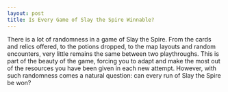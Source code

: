 ```yaml
---
layout: post
title: Is Every Game of Slay the Spire Winnable?
---
```


There is a lot of randomness in a game of Slay the Spire. From the cards and relics offered, to the potions dropped, to the map layouts and random encounters, very little remains the same between two playthroughs. This is part of the beauty of the game, forcing you to adapt and make the most out of the resources you have been given in each new attempt. However, with such randomness comes a natural question: can every run of Slay the Spire be won?
